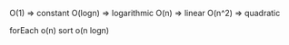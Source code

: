 O(1) => constant
O(logn) => logarithmic
O(n) => linear
O(n^2) => quadratic

forEach o(n)
sort o(n logn)
